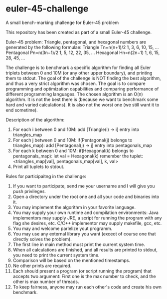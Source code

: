 # euler-45-challenge
A small bench-marking challenge for Euler-45 problem

This repository has been created as part of a small Euler-45 challenge.

Euler-45 problem:
Triangle, pentagonal, and hexagonal numbers are generated by the following formulae:
Triangle	 	Tn=n(n+1)/2	 	1, 3, 6, 10, 15, ...
Pentagonal	 	Pn=n(3n−1)/2	 	1, 5, 12, 22, 35, ...
Hexagonal	 	Hn=n(2n−1)	 	1, 6, 15, 28, 45, ...


The challenge is to benchmark a specific algorithm for finding all Euler triplets between 0 and 10M (or any other upper boundary), and printing them to stdout.
The goal of the challenge is NOT finding the best algorithm, and thus a very strict algorithm was chosen.
The goal is to compare programming and optimization capabilities and comparing performance of different programming languages.
The chosen algorithm is an O(n) algorithm.
It is not the best there is (because we want to benchmark some hard and varied calculations).
It is also not the worst one (we still want it to end sometime).

Description of the algorithm:
1. For each i between 0 and 10M: add [Triangle(i) -> i] entry into triangles_map
2. For each j between 0 and 10M:
     if(Pentagonal(j) belongs to triangles_map):
       add [Pentagonal(j) -> j] entry into pentagonals_map
3. For each k between 0 and 10M:
    if(Hexagonal(k) belongs to pentagonals_map):
      let val = Hexagonal(k)
      remember the tuplet: <triangles_map[val], pentagonals_map[val], k, val>
4. Print all tuplets to stdout.

Rules for participaitng in the challenge:
1. If you want to participate, send me your username and I will give you push privileges.
2. Open a directory under the root one and all your code and binaries into it.
3. You may implement the algorithm in your favorite language.
4. You may supply your own runtime and compilation environments: Java implementors may supply JRE, a script for running the program with any flag she desires, etc. C/C++ implementor may supply makefile, gcc, etc.
5. You may and welcome parlelize yout programm.
6. You may use any external library you want (exceot of course one that directly solves the problem).
7. The first line in main method must print the current system time.
8. When all calculations are finished, and all results are printed to stdout, you need to print the current system time.
9. Comparison will be based on the mentioned timestamps.
10. Ne other prints are required.
11. Each should present a program (or script running the program) that accepts two argument: First one is the max number to check, and the other is max number of threads.
12. To keep fairness, anyone may run each other's code and create his own benchmark.

